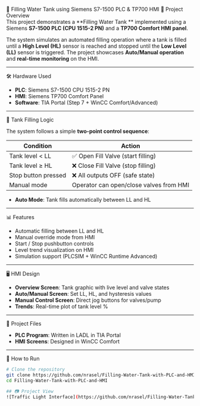 🚰 Filling Water Tank using Siemens S7-1500 PLC & TP700 HMI
📌 Project Overview  
This project demonstrates a **Filling Water Tank ** implemented using a Siemens **S7-1500 PLC (CPU 1515-2 PN)** and a **TP700 Comfort HMI panel**.  

The system simulates an automated filling operation where a tank is filled until a **High Level (HL)** sensor is reached and stopped until the **Low Level (LL)** sensor is triggered. The project showcases **Auto/Manual operation** and **real-time monitoring** on the HMI.  

---

🛠 Hardware Used  
- **PLC**: Siemens S7-1500 CPU 1515-2 PN  
- **HMI**: Siemens TP700 Comfort Panel  
- **Software**: TIA Portal (Step 7 + WinCC Comfort/Advanced)  

---

🔄 Tank Filling Logic  

The system follows a simple **two-point control sequence**:  

| Condition                 | Action                          |
|---------------------------|---------------------------------|
| Tank level < LL           | ✅ Open Fill Valve (start filling) |
| Tank level ≥ HL           | ❌ Close Fill Valve (stop filling) |
| Stop button pressed       | ❌ All outputs OFF (safe state)   |
| Manual mode               | Operator can open/close valves from HMI |

- **Auto Mode**: Tank fills automatically between LL and HL  

---

📊 Features  
- Automatic filling between LL and HL  
- Manual override mode from HMI  
- Start / Stop  pushbutton controls  
- Level trend visualization on HMI  
- Simulation support (PLCSIM + WinCC Runtime Advanced)  

---

🖥 HMI Design  
- **Overview Screen**: Tank graphic with live level and valve states  
- **Auto/Manual Screen**: Set LL, HL, and hysteresis values  
- **Manual Control Screen**: Direct jog buttons for valves/pump  
- **Trends**: Real-time plot of tank level %  

---

📂 Project Files  
- **PLC Program**: Written in LADL in TIA Portal  
- **HMI Screens**: Designed in WinCC Comfort  

---

🚀 How to Run  

```bash
# Clone the repository
git clone https://github.com/nrasel/Filling-Water-Tank-with-PLC-and-HMI.git
cd Filling-Water-Tank-with-PLC-and-HMI

## 📷 Project View
![Traffic Light Interface](https://github.com/nrasel/Filling-Water-Tank-with-PLC-and-HMI/blob/5f79fab69f99fdd8663d53bed441ae2cabd0044e/Filling%20Water%20Tank.PNG)
